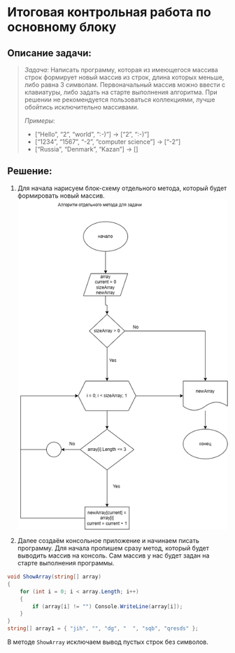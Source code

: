 # Итоговая контрольная работа по основному блоку
## Описание задачи:
> *Задача*: Написать программу, которая из имеющегося массива строк формирует новый массив из строк, длина которых меньше, либо равна 3 символам. Первоначальный массив можно ввести с клавиатуры, либо задать на старте выполнения алгоритма. При решении не рекомендуется пользоваться коллекциями, лучше обойтись исключительно массивами.
>
> *Примеры*:
> - [“Hello”, “2”, “world”, “:-)”] → [“2”, “:-)”]
> - [“1234”, “1567”, “-2”, “computer science”] → [“-2”]
> - [“Russia”, “Denmark”, “Kazan”] → []

## Решение:

1. Для начала нарисуем блок-схему отдельного метода, который будет формировать новый массив.
![<dthd>](<algorithm.png>)

2. Далее создаём консольное приложение и начинаем писать программу. Для начала пропишем сразу метод, который будет выводить массив на консоль. Сам массив у нас будет задан на старте выполнения программы.
```cs
void ShowArray(string[] array)
{
    for (int i = 0; i < array.Length; i++)
    {
        if (array[i] != "") Console.WriteLine(array[i]);
    }
}
string[] array1 = { "jih", "", "dg", "  ", "sqb", "qresds" };
```
В методе `ShowArray` исключаем вывод пустых строк без символов.
